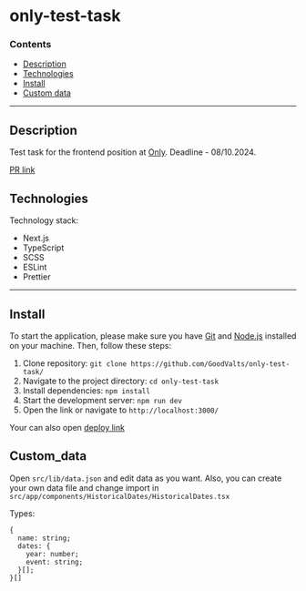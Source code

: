 # only-test-task

### Contents

- [Description](#description)
- [Technologies](#technologies)
- [Install](#install)
- [Custom data](#Custom_data)

---

## Description

Test task for the frontend position at [Only](https://only.digital/). Deadline - 08/10.2024.

[PR link](https://github.com/GoodValts/only-test-task/pull/1)

## Technologies

Technology stack:

- Next.js
- TypeScript
- SCSS
- ESLint
- Prettier

---

## Install

To start the application, please make sure you have [Git](https://git-scm.com) and [Node.js](https://nodejs.org) installed on your machine. Then, follow these steps:

1. Clone repository: `git clone https://github.com/GoodValts/only-test-task/`
1. Navigate to the project directory: `cd only-test-task`
1. Install dependencies: `npm install`
1. Start the development server: `npm run dev`
1. Open the link or navigate to `http://localhost:3000/`

Your can also open [deploy link](https://only-test-task.netlify.app)

## Custom_data

Open `src/lib/data.json` and edit data as you want. Also, you can create your own data file and change import in `src/app/components/HistoricalDates/HistoricalDates.tsx`

Types:
```
{
  name: string;
  dates: {
    year: number;
    event: string;
  }[];
}[]
```

